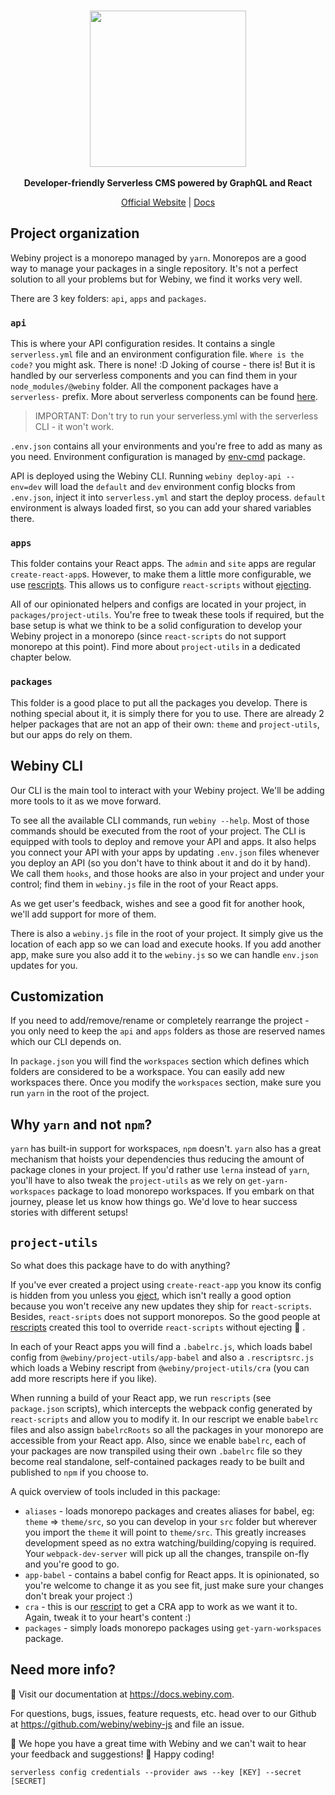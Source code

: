 <br/>
<p align="center">
  <img src="https://github.com/webiny/webiny-js/raw/development/static/webiny-logo.svg?sanitize=true" width="250" />
  <br/><br/>
  <strong>Developer-friendly Serverless CMS powered by GraphQL and React</strong>
</p>
<p align="center">
  <a href="https://www.webiny.com">Official Website</a> |
  <a href="https://docs.webiny.com/docs/developer-tutorials/local-setup">Docs</a> 
</p>

<p align="center">

## Project organization

Webiny project is a monorepo managed by `yarn`. Monorepos are a good way to manage your packages in a single repository. It's not a perfect solution to all your problems but for Webiny, we find it works very well.

There are 3 key folders: `api`, `apps` and `packages`.

### `api`

This is where your API configuration resides. It contains a single `serverless.yml` file and an environment configuration file. `Where is the code?` you might ask. There is none! :D Joking of course - there is! But it is handled by our serverless components and you can find them in your `node_modules/@webiny` folder. All the component packages have a `serverless-` prefix. More about serverless components can be found [here](https://github.com/serverless/components/).

> IMPORTANT: Don't try to run your serverless.yml with the serverless CLI - it won't work.

`.env.json` contains all your environments and you're free to add as many as you need. Environment configuration is managed by [env-cmd](https://www.npmjs.com/package/env-cmd) package.

API is deployed using the Webiny CLI. Running `webiny deploy-api --env=dev` will load the `default` and `dev` environment config blocks from `.env.json`, inject it into `serverless.yml` and start the deploy process.
`default` environment is always loaded first, so you can add your shared variables there.

### `apps`

This folder contains your React apps. The `admin` and `site` apps are regular `create-react-app`s. However, to make them a little more configurable, we use [rescripts](https://github.com/harrysolovay/rescripts). This allows us to configure `react-scripts` without [ejecting](https://create-react-app.dev/docs/available-scripts#npm-run-eject).

All of our opinionated helpers and configs are located in your project, in `packages/project-utils`. You're free to tweak these tools if required, but the base setup is what we think to be a solid configuration to develop your Webiny project in a monorepo (since `react-scripts` do not support monorepo at this point). Find more about `project-utils` in a dedicated chapter below.

### `packages`

This folder is a good place to put all the packages you develop. There is nothing special about it, it is simply there for you to use. There are already 2 helper packages that are not an app of their own: `theme` and `project-utils`, but our apps do rely on them.

## Webiny CLI

Our CLI is the main tool to interact with your Webiny project. We'll be adding more tools to it as we move forward.

To see all the available CLI commands, run `webiny --help`. Most of those commands should be executed from the root of your project. The CLI is equipped with tools to deploy and remove your API and apps. It also helps you connect your API with your apps by updating `.env.json` files whenever you deploy an API (so you don't have to think about it and do it by hand). We call them `hooks`, and those hooks are also in your project and under your control; find them in `webiny.js` file in the root of your React apps.

As we get user's feedback, wishes and see a good fit for another hook, we'll add support for more of them.

There is also a `webiny.js` file in the root of your project. It simply give us the location of each app so we can load and execute hooks. If you add another app, make sure you also add it to the `webiny.js` so we can handle `env.json` updates for you.

## Customization

If you need to add/remove/rename or completely rearrange the project - you only need to keep the `api` and `apps` folders as those are reserved names which our CLI depends on.

In `package.json` you will find the `workspaces` section which defines which folders are considered to be a workspace. You can easily add new workspaces there. Once you modify the `workspaces` section, make sure you run `yarn` in the root of the project.

## Why `yarn` and not `npm`?

`yarn` has built-in support for workspaces, `npm` doesn't. `yarn` also has a great mechanism that hoists your dependencies thus reducing the amount of package clones in your project. If you'd rather use `lerna` instead of `yarn`, you'll have to also tweak the `project-utils` as we rely on `get-yarn-workspaces` package to load monorepo workspaces. If you embark on that journey, please let us know how things go. We'd love to hear success stories with different setups!

## `project-utils`

So what does this package have to do with anything?

If you've ever created a project using `create-react-app` you know its config is hidden from you unless you [eject](https://create-react-app.dev/docs/available-scripts#npm-run-eject), which isn't really a good option because you won't receive any new updates they ship for `react-scripts`. Besides, `react-sripts` does not support monorepos. So the good people at [rescripts](https://github.com/harrysolovay/rescripts) created this tool to override `react-scripts` without ejecting 🎉 .

In each of your React apps you will find a `.babelrc.js`, which loads babel config from `@webiny/project-utils/app-babel` and also a `.rescriptsrc.js` which loads a Webiny rescript from `@webiny/project-utils/cra` (you can add more rescripts here if you like).

When running a build of your React app, we run `rescripts` (see `package.json` scripts), which intercepts the webpack config generated by `react-scripts` and allow you to modify it. In our rescript we enable `babelrc` files and also assign `babelrcRoots` so all the packages in your monorepo are accessible from your React app. Also, since we enable `babelrc`, each of your packages are now transpiled using their own `.babelrc` file so they become real standalone, self-contained packages ready to be built and published to `npm` if you choose to.

A quick overview of tools included in this package:

- `aliases` - loads monorepo packages and creates aliases for babel, eg: `theme` => `theme/src`, so you can develop in your `src` folder but wherever you import the `theme` it will point to `theme/src`. This greatly increases development speed as no extra watching/building/copying is required. Your `webpack-dev-server` will pick up all the changes, transpile on-fly and you're good to go.
- `app-babel` - contains a babel config for React apps. It is opinionated, so you're welcome to change it as you see fit, just make sure your changes don't break your project :)
- `cra` - this is our [rescript](https://github.com/harrysolovay/rescripts#rescript-structure) to get a CRA app to work as we want it to. Again, tweak it to your heart's content :)
- `packages` - simply loads monorepo packages using `get-yarn-workspaces` package.

## Need more info?

📖 Visit our documentation at https://docs.webiny.com.

For questions, bugs, issues, feature requests, etc. head over to our Github at https://github.com/webiny/webiny-js and file an issue.

🏁 We hope you have a great time with Webiny and we can't wait to hear your feedback and suggestions!
🚀 Happy coding!

`serverless config credentials --provider aws --key [KEY] --secret [SECRET]`
